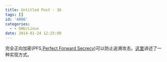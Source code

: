 ```yaml
---
title: Untitled Post - 36
tags: []
id: '4986'
categories:
  - - GNU/Linux
date: 2014-01-24 12:25:00
---
```


完全正向加密(PFS,[Perfect Forward Secrecy](https://en.wikipedia.org/wiki/Forward_secrecy))可以防止追溯攻击。[这里](http://imrman.com/?q=node/7)讲述了一种实现方式。